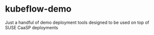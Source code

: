 # kubeflow-demo
Just a handful of demo deployment tools designed to be used on top of SUSE CaaSP deployments

